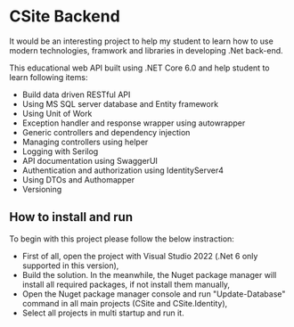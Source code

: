 # CSite Backend

It would be an interesting project to help my student to learn how to use modern technologies, framwork and libraries in developing .Net back-end.

This educational web API built using .NET Core 6.0 and help student to learn following items:
- Build data driven RESTful API
- Using MS SQL server database and Entity framework
- Using Unit of Work
- Exception handler and response wrapper using autowrapper
- Generic controllers and dependency injection 
- Managing controllers using helper
- Logging with Serilog
- API documentation using SwaggerUI
- Authentication and authorization using IdentityServer4
- Using DTOs and Authomapper
- Versioning

## How to install and run

To begin with this project please follow the below instraction:

- First of all, open the project with Visual Studio 2022 (.Net 6 only supported in this version),
- Build the solution. In the meanwhile, the Nuget package manager will install all required packages, if not install them manually,
- Open the Nuget package manager console and run "Update-Database" command in all main projects (CSite and CSite.Identity),
- Select all projects in multi startup and run it.
